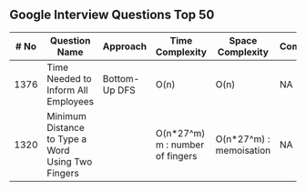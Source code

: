 ## Google Interview Questions Top 50

| # No  | Question Name | Approach | Time Complexity | Space Complexity | Comments | Link |
| ----- | ------------- | -------- | --------------- | ---------------- | -------- | ---- |
| 1376  | Time Needed to Inform All Employees | Bottom-Up DFS | O(n) | O(n) | NA | [informTime](https://leetcode.com/problems/time-needed-to-inform-all-employees/)|
| 1320  | Minimum Distance to Type a Word Using Two Fingers |  | O(n*27^m) m : number of fingers | O(n*27^m) : memoisation| NA | [minDist](https://leetcode.com/problems/minimum-distance-to-type-a-word-using-two-fingers/)|
